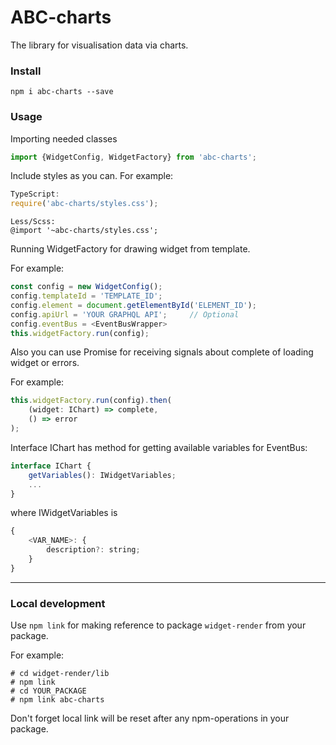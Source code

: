 # ABC-charts

The library for visualisation data via charts.

### Install

```npm
npm i abc-charts --save
```
### Usage

Importing needed classes 

```js
import {WidgetConfig, WidgetFactory} from 'abc-charts';
```

Include styles as you can.
For example:

```typescript
TypeScript:
require('abc-charts/styles.css');
```
```less
Less/Scss:
@import '~abc-charts/styles.css';
```

Running WidgetFactory for drawing widget from template.

For example:
```js
const config = new WidgetConfig();
config.templateId = 'TEMPLATE_ID';
config.element = document.getElementById('ELEMENT_ID');
config.apiUrl = 'YOUR GRAPHQL API';     // Optional
config.eventBus = <EventBusWrapper>
this.widgetFactory.run(config);
```

Also you can use Promise for receiving signals about complete of loading widget or errors.

For example:
```js
this.widgetFactory.run(config).then(
    (widget: IChart) => complete,
    () => error
);
``` 

Interface IChart has method for getting available variables for EventBus:
```js
interface IChart {
    getVariables(): IWidgetVariables;
    ...
}
```
where IWidgetVariables is
```js
{
    <VAR_NAME>: {
        description?: string;
    }
}
```

-----------------------

### Local development

Use ```npm link``` for making reference to package ```widget-render``` from your package.

For example:
```
# cd widget-render/lib
# npm link
# cd YOUR_PACKAGE
# npm link abc-charts
```

Don't forget local link will be reset after any npm-operations in your package.
